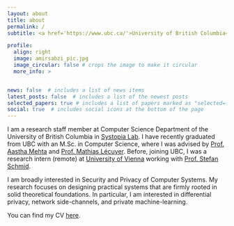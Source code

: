 ```yaml
---
layout: about
title: about
permalink: /
subtitle: <a href='https://www.ubc.ca/'>University of British Columbia</a>. Vancouver, BC, Canada.

profile:
  align: right
  image: amirsabzi_pic.jpg
  image_circular: false # crops the image to make it circular
  more_info: >


news: false  # includes a list of news items
latest_posts: false  # includes a list of the newest posts
selected_papers: true # includes a list of papers marked as "selected={true}"
social: true  # includes social icons at the bottom of the page
---
```


I am a research staff member at Computer Science Department of the University of British Columbia in [Systopia Lab](https://systopia.cs.ubc.ca/). I have recently graduated from UBC with an M.Sc. in Computer Science, where I was advised by [Prof. Aastha Mehta](https://aasthakm.github.io/) and [Prof. Mathias Lécuyer](https://mathias.lecuyer.me/). Before, joining UBC, I was a research intern (remote) at [University of Vienna](https://www.univie.ac.at/en/) working with [Prof. Stefan Schmid](https://schmiste.github.io/).

I am broadly interested in Security and Privacy of Computer Systems. My research focuses on designing practical systems that are firmly rooted in solid theoretical foundations.  In particular, I am interested in differential privacy, network side-channels, and private machine-learning.

You can find my CV [here](/assets/pdf/AmirSabzi_CV_Oct.pdf).

